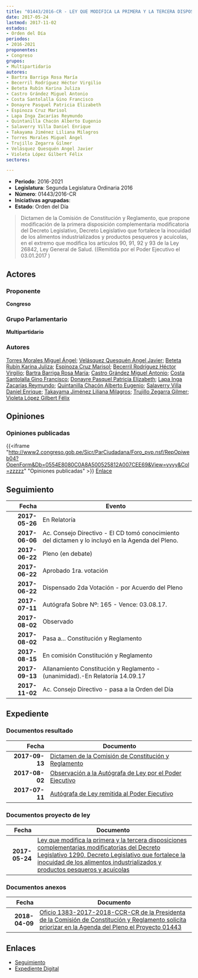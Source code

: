 ```yaml
---
title: "01443/2016-CR - LEY QUE MODIFICA LA PRIMERA Y LA TERCERA DISPOSICIONES COMPLEMENTARIAS MODIFICATORIAS DEL DECRETO LEGISLATIVO 1290, DECRETO LEGISLATIVO QUE FORTALECE LA INOCUIDAD DE LOS ALIMENTOS INDUSTRIALIZADOS Y PRODUCTOS PESQUEROS Y ACUÍCOLAS"
date: 2017-05-24
lastmod: 2017-11-02
estados:
- Orden del Día
periodos:
- 2016-2021
proponentes:
- Congreso
grupos:
- Multipartidario
autores:
- Bartra Barriga Rosa María
- Becerril Rodríguez Héctor Virgilio
- Beteta Rubín Karina Juliza
- Castro Grández Miguel Antonio
- Costa Santolalla Gino Francisco
- Donayre Pasquel Patricia Elizabeth
- Espinoza Cruz Marisol
- Lapa Inga Zacarías Reymundo
- Quintanilla Chacón Alberto Eugenio
- Salaverry Villa Daniel Enrique
- Takayama Jiménez Liliana Milagros
- Torres Morales Miguel Ángel
- Trujillo Zegarra Gilmer
- Velásquez Quesquén Angel Javier
- Violeta López Gilbert Félix
sectores:

---
```

- **Periodo**: 2016-2021
- **Legislatura**: Segunda Legislatura Ordinaria 2016
- **Número**: 01443/2016-CR
- **Iniciativas agrupadas**: 
- **Estado**: Orden del Día

> Dictamen de la Comisión de Constitución y Reglamento, que propone modificación de la primera disposición complementaria modificatoria del Decreto Legislativo, Decreto Legislativo que fortalece la inocuidad de los alimentos industrializados y productos pesqueros y acuícolas, en el extremo que modifica los artículos 90, 91, 92 y 93 de la Ley 26842, Ley General de Salud. ((Remitida por el Poder Ejecutivo el 03.01.2017 )


## Actores

### Proponente

**Congreso**

### Grupo Parlamentario

**Multipartidario**

### Autores

[Torres Morales Miguel Ángel](mailto:mailto:mtorresm@congreso.gob.pe); [Velásquez Quesquén Angel Javier](mailto:mailto:jvelasquezq@congreso.gob.pe); [Beteta Rubín Karina Juliza](mailto:mailto:kbeteta@congreso.gob.pe); [Espinoza Cruz Marisol](mailto:mailto:mespinozac@congreso.gob.pe); [Becerril Rodríguez Héctor Virgilio](mailto:mailto:hbecerril@congreso.gob.pe); [Bartra Barriga Rosa María](mailto:mailto:rbartra@congreso.gob.pe); [Castro Grández Miguel Antonio](mailto:mailto:macastro@congreso.gob.pe); [Costa Santolalla Gino Francisco](mailto:mailto:gcosta@congreso.gob.pe); [Donayre Pasquel Patricia Elizabeth](mailto:mailto:pdonayre@congreso.gob.pe); [Lapa Inga Zacarías Reymundo](mailto:mailto:zlapa@congreso.gob.pe); [Quintanilla Chacón Alberto Eugenio](mailto:mailto:aquintanilla@congreso.gob.pe); [Salaverry Villa Daniel Enrique](mailto:mailto:dsalaverry@congreso.gob.pe); [Takayama Jiménez Liliana Milagros](mailto:mailto:ltakayama@congreso.gob.pe); [Trujillo Zegarra Gilmer](mailto:mailto:gtrujilloz@congreso.gob.pe); [Violeta López Gilbert Félix](mailto:mailto:gvioleta@congreso.gob.pe)

## Opiniones

### Opiniones publicadas

{{<iframe "http://www2.congreso.gob.pe/Sicr/ParCiudadana/Foro_pvp.nsf/RepOpiweb04?OpenForm&Db=0554E8080C0A8A500525812A007CEE69&View=yyyy&Col=zzzzz" "Opiniones publicadas" >}}
[Enlace](http://www2.congreso.gob.pe/Sicr/ParCiudadana/Foro_pvp.nsf/RepOpiweb04?OpenForm&Db=0554E8080C0A8A500525812A007CEE69&View=yyyy&Col=zzzzz)


## Seguimiento

| Fecha | Evento |
|------:|--------|
| **2017-05-26** | En Relatoría |
| **2017-06-06** | Ac. Consejo Directivo - El CD tomó conocimiento del dictamen y lo incluyó en la Agenda del Pleno. |
| **2017-06-22** | Pleno (en debate) |
| **2017-06-22** | Aprobado 1ra. votación |
| **2017-06-22** | Dispensado 2da Votación - por Acuerdo del Pleno |
| **2017-07-11** | Autógrafa Sobre Nº: 165 - Vence: 03.08.17. |
| **2017-08-02** | Observado |
| **2017-08-02** | Pasa a... Constitución y Reglamento |
| **2017-08-15** | En comisión Constitución y Reglamento |
| **2017-09-13** | Allanamiento Constitución y Reglamento - (unanimidad).-En Relatoría 14.09.17 |
| **2017-11-02** | Ac. Consejo Directivo - pasa a la Orden del Día |

## Expediente

### Documentos resultado

| Fecha | Documento |
|------:|-----------|
| **2017-09-13** | [Dictamen de la Comisión de Constitución y Reglamento](http://www.leyes.congreso.gob.pe/Documentos/2016_2021/Dictamenes/Proyectos_de_Ley/01443DC04MAY20170913.pdf) |
| **2017-08-02** | [Observación a la Autógrafa de Ley por el Poder Ejecutivo](http://www.leyes.congreso.gob.pe/Documentos/2016_2021/Observacion_a_la_Autografa/OBAU0144320170802.pdf) |
| **2017-07-11** | [Autógrafa de Ley remitida al Poder Ejecutivo](http://www.leyes.congreso.gob.pe/Documentos/2016_2021/Resolucion_Legislativa_del_Congreso/RLC-010-2016-2017-CR..pdf) |

### Documentos proyecto de ley

| Fecha | Documento |
|------:|-----------|
| **2017-05-24** | [Ley que modifica la primera y la tercera disposiciones complementarias modificatorias del Decreto Legislativo 1290, Decreto Legislativo que fortalece la inocuidad de los alimentos industrializados y productos pesqueros y acuícolas](http://www.leyes.congreso.gob.pe/Documentos/2016_2021/Proyectos_de_Ley_y_de_Resoluciones_Legislativas/PL0144320170524.pdf) |

### Documentos anexos

| Fecha | Documento |
|------:|-----------|
| **2018-04-09** | [Oficio 1383-2017-2018-CCR-CR de la Presidenta de la Comisión de Constitución y Reglamento solicita priorizar en la Agenda del Pleno el Proyecto 01443](http://www.leyes.congreso.gob.pe/Documentos/2016_2021/Oficios/Comisiones_Ordinarias/OFICIO-1383-2017-2018-CCR-CR.pdf) |

## Enlaces

- [Seguimiento](http://www2.congreso.gob.pe/Sicr/TraDocEstProc/CLProLey2016.nsf/f7fff46988ca05b1052578e100829cc7/9f1e9584f685e9240525812a007977e8?OpenDocument)
- [Expediente Digital](http://www2.congreso.gob.pe/Sicr/TraDocEstProc/Expvirt_2011.nsf/visbusqptramdoc1621/01443?opendocument)

